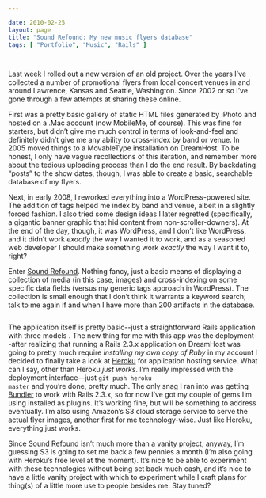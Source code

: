 ```yaml
---

date: 2010-02-25
layout: page
title: "Sound Refound: My new music flyers database"
tags: [ "Portfolio", "Music", "Rails" ]

---
```


Last week I rolled out a new version of an old project. Over the years
I’ve collected a number of promotional flyers from local concert venues
in and around Lawrence, Kansas and Seattle, Washington. Since 2002 or so
I’ve gone through a few attempts at sharing these online.

First was a pretty basic gallery of static HTML files generated by
iPhoto and hosted on a .Mac account (now MobileMe, of course). This was
fine for starters, but didn’t give me much control in terms of
look-and-feel and definitely didn’t give me any ability to cross-index
by band or venue. In 2005 moved things to a MovableType installation on
DreamHost. To be honest, I only have vague recollections of this
iteration, and remember more about the tedious uploading process than I
do the end result. By backdating “posts” to the show dates, though, I
was able to create a basic, searchable database of my flyers.

Next, in early 2008, I reworked everything into a WordPress-powered
site. The addition of tags helped me index by band and venue, albeit in
a slightly forced fashion. I also tried some design ideas I later
regretted (specifically, a gigantic banner graphic that hid content from
non-scroller-downers). At the end of the day, though, it was WordPress,
and I don’t like WordPress, and it didn’t work *exactly* the way I
wanted it to work, and as a seasoned web developer I should make
something work *exactly* the way I want it to, right?

Enter [Sound Refound](http://soundrefound.com/). Nothing fancy, just a
basic means of displaying a collection of media (in this case, images)
and cross-indexing on some specific data fields (versus my generic tags
approach in WordPress). The collection is small enough that I don’t
think it warrants a keyword search; talk to me again if and when I have
more than 200 artifacts in the database.

<img src="/images/content/sound-refound-main.jpg" alt="" />

The application itself is pretty basic--just a straightforward Rails
application with three models . The new thing for me with this app was
the deployment--after realizing that running a Rails 2.3.x application
on DreamHost was going to pretty much require *installing my own copy of
Ruby* in my account I decided to finally take a look at
[Heroku](http://heroku.com) for application hosting service. What can I
say, other than Heroku *just works*. I’m really impressed with the
deployment interface—just <code>git push heroku master</code> and you’re
done, pretty much. The only snag I ran into was getting
[Bundler](http://github.com/carlhuda/bundler) to work with Rails 2.3.x,
so for now I’ve got my couple of gems I’m using installed as plugins.
It’s working fine, but will be something to address eventually. I’m also
using Amazon’s S3 cloud storage service to serve the actual flyer
images, another first for me technology-wise. Just like Heroku,
everything just works.

Since [Sound Refound](http://soundrefound.com/) isn’t much more than a
vanity project, anyway, I’m guessing S3 is going to set me back a few
pennies a month (I’m also going with Heroku’s free level at the moment).
It’s nice to be able to experiment with these technologies without being
set back much cash, and it’s nice to have a little vanity project with
which to experiment while I craft plans for thing(s) of a little more
use to people besides me. Stay tuned?
